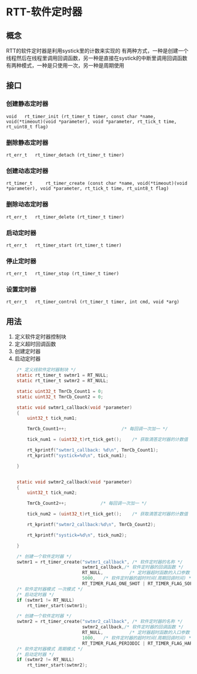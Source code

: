 # RTT-软件定时器

## 概念

RTT的软件定时器是利用systick里的计数来实现的
有两种方式，一种是创建一个线程然后在线程里调用回调函数，另一种是直接在systick的中断里调用回调函数
有两种模式，一种是只使用一次，另一种是周期使用

## 接口

### 创建静态定时器
`void 	rt_timer_init (rt_timer_t timer, const char *name, void(*timeout)(void *parameter), void *parameter, rt_tick_t time, rt_uint8_t flag)`

### 删除静态定时器
`rt_err_t 	rt_timer_detach (rt_timer_t timer)`

### 创建动态定时器
`rt_timer_t 	rt_timer_create (const char *name, void(*timeout)(void *parameter), void *parameter, rt_tick_t time, rt_uint8_t flag)`

### 删除动态定时器
`rt_err_t 	rt_timer_delete (rt_timer_t timer)`

### 启动定时器
`rt_err_t 	rt_timer_start (rt_timer_t timer)`

### 停止定时器
`rt_err_t 	rt_timer_stop (rt_timer_t timer)`

### 设置定时器
`rt_err_t 	rt_timer_control (rt_timer_t timer, int cmd, void *arg)`

## 用法

1. 定义软件定时器控制块
2. 定义超时回调函数
3. 创建定时器
4. 启动定时器

```c
    /* 定义线软件定时器制块 */
    static rt_timer_t swtmr1 = RT_NULL;
    static rt_timer_t swtmr2 = RT_NULL;

    static uint32_t TmrCb_Count1 = 0;
    static uint32_t TmrCb_Count2 = 0;

    static void swtmr1_callback(void *parameter)
    {
        uint32_t tick_num1;

        TmrCb_Count1++;                     /* 每回调一次加一 */

        tick_num1 = (uint32_t)rt_tick_get();    /* 获取滴答定时器的计数值 */

        rt_kprintf("swtmr1_callback: %d\n", TmrCb_Count1);
        rt_kprintf("systick=%d\n", tick_num1);

    }


    static void swtmr2_callback(void *parameter)
    {
        uint32_t tick_num2;

        TmrCb_Count2++;             /* 每回调一次加一 */

        tick_num2 = (uint32_t)rt_tick_get();    /* 获取滴答定时器的计数值 */

        rt_kprintf("swtmr2_callback:%d\n", TmrCb_Count2);

        rt_kprintf("systick=%d\n", tick_num2);

    }

	/* 创建一个软件定时器 */
    swtmr1 = rt_timer_create("swtmr1_callback", /* 软件定时器的名称 */
                             swtmr1_callback,/* 软件定时器的回调函数 */
                             RT_NULL,          /* 定时器超时函数的入口参数 */
                             5000,   /* 软件定时器的超时时间(周期回调时间) */
                             RT_TIMER_FLAG_ONE_SHOT | RT_TIMER_FLAG_SOFT_TIMER);
    /* 软件定时器模式 一次模式 */
    /* 启动定时器 */
    if (swtmr1 != RT_NULL)
        rt_timer_start(swtmr1);

    /* 创建一个软件定时器 */
    swtmr2 = rt_timer_create("swtmr2_callback", /* 软件定时器的名称 */
                             swtmr2_callback,/* 软件定时器的回调函数 */
                             RT_NULL,          /* 定时器超时函数的入口参数 */
                             1000,   /* 软件定时器的超时时间(周期回调时间) */
                             RT_TIMER_FLAG_PERIODIC | RT_TIMER_FLAG_HARD_TIMER);
    /* 软件定时器模式 周期模式 */
    /* 启动定时器 */
    if (swtmr2 != RT_NULL)
        rt_timer_start(swtmr2);


```